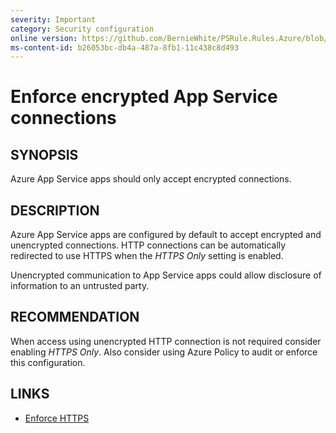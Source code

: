 ```yaml
---
severity: Important
category: Security configuration
online version: https://github.com/BernieWhite/PSRule.Rules.Azure/blob/master/docs/rules/en/Azure.AppService.UseHTTPS.md
ms-content-id: b26053bc-db4a-487a-8fb1-11c438c8d493
---
```


# Enforce encrypted App Service connections

## SYNOPSIS

Azure App Service apps should only accept encrypted connections.

## DESCRIPTION

Azure App Service apps are configured by default to accept encrypted and unencrypted connections.
HTTP connections can be automatically redirected to use HTTPS when the _HTTPS Only_ setting is enabled.

Unencrypted communication to App Service apps could allow disclosure of information to an untrusted party.

## RECOMMENDATION

When access using unencrypted HTTP connection is not required consider enabling _HTTPS Only_.
Also consider using Azure Policy to audit or enforce this configuration.

## LINKS

- [Enforce HTTPS](https://docs.microsoft.com/en-us/azure/app-service/configure-ssl-bindings#enforce-https)
